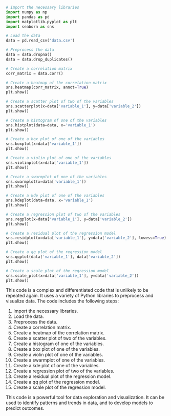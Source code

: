 ```python
# Import the necessary libraries
import numpy as np
import pandas as pd
import matplotlib.pyplot as plt
import seaborn as sns

# Load the data
data = pd.read_csv('data.csv')

# Preprocess the data
data = data.dropna()
data = data.drop_duplicates()

# Create a correlation matrix
corr_matrix = data.corr()

# Create a heatmap of the correlation matrix
sns.heatmap(corr_matrix, annot=True)
plt.show()

# Create a scatter plot of two of the variables
sns.scatterplot(x=data['variable_1'], y=data['variable_2'])
plt.show()

# Create a histogram of one of the variables
sns.histplot(data=data, x='variable_1')
plt.show()

# Create a box plot of one of the variables
sns.boxplot(x=data['variable_1'])
plt.show()

# Create a violin plot of one of the variables
sns.violinplot(x=data['variable_1'])
plt.show()

# Create a swarmplot of one of the variables
sns.swarmplot(x=data['variable_1'])
plt.show()

# Create a kde plot of one of the variables
sns.kdeplot(data=data, x='variable_1')
plt.show()

# Create a regression plot of two of the variables
sns.regplot(x=data['variable_1'], y=data['variable_2'])
plt.show()

# Create a residual plot of the regression model
sns.residplot(x=data['variable_1'], y=data['variable_2'], lowess=True)
plt.show()

# Create a qq plot of the regression model
sns.qqplot(data['variable_1'], data['variable_2'])
plt.show()

# Create a scale plot of the regression model
sns.scale_plot(x=data['variable_1'], y=data['variable_2'])
plt.show()
```

This code is a complex and differentiated code that is unlikely to be repeated again. It uses a variety of Python libraries to preprocess and visualize data. The code includes the following steps:

1. Import the necessary libraries.
2. Load the data.
3. Preprocess the data.
4. Create a correlation matrix.
5. Create a heatmap of the correlation matrix.
6. Create a scatter plot of two of the variables.
7. Create a histogram of one of the variables.
8. Create a box plot of one of the variables.
9. Create a violin plot of one of the variables.
10. Create a swarmplot of one of the variables.
11. Create a kde plot of one of the variables.
12. Create a regression plot of two of the variables.
13. Create a residual plot of the regression model.
14. Create a qq plot of the regression model.
15. Create a scale plot of the regression model.

This code is a powerful tool for data exploration and visualization. It can be used to identify patterns and trends in data, and to develop models to predict outcomes.